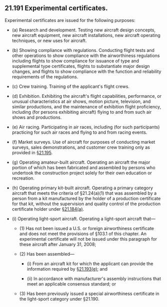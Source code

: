 ## 21.191   Experimental certificates.
Experimental certificates are issued for the following purposes:

- (a) Research and development. Testing new aircraft design concepts, new aircraft equipment, new aircraft installations, new aircraft operating techniques, or new uses for aircraft.

- (b) Showing compliance with regulations. Conducting flight tests and other operations to show compliance with the airworthiness regulations including flights to show compliance for issuance of type and supplemental type certificates, flights to substantiate major design changes, and flights to show compliance with the function and reliability requirements of the regulations.

- (c) Crew training. Training of the applicant's flight crews.

- (d) Exhibition. Exhibiting the aircraft's flight capabilities, performance, or unusual characteristics at air shows, motion picture, television, and similar productions, and the maintenance of exhibition flight proficiency, including (for persons exhibiting aircraft) flying to and from such air shows and productions.

- (e) Air racing. Participating in air races, including (for such participants) practicing for such air races and flying to and from racing events.

- (f) Market surveys. Use of aircraft for purposes of conducting market surveys, sales demonstrations, and customer crew training only as provided in [§21.195](195.md).

- (g) Operating amateur-built aircraft. Operating an aircraft the major portion of which has been fabricated and assembled by persons who undertook the construction project solely for their own education or recreation.

- (h) Operating primary kit-built aircraft. Operating a primary category aircraft that meets the criteria of §21.24(a)(1) that was assembled by a person from a kit manufactured by the holder of a production certificate for that kit, without the supervision and quality control of the production certificate holder under [§21.184(a)](184.md).

- (i) Operating light-sport aircraft. Operating a light-sport aircraft that—

	+ (1) Has not been issued a U.S. or foreign airworthiness certificate and does not meet the provisions of §103.1 of this chapter. An experimental certificate will not be issued under this paragraph for these aircraft after January 31, 2008;

	+ (2) Has been assembled—

		* (i) From an aircraft kit for which the applicant can provide the information required by [§21.193(e)](193.md); and

		* (ii) In accordance with manufacturer's assembly instructions that meet an applicable consensus standard; or

	+ (3) Has been previously issued a special airworthiness certificate in the light-sport category under §21.190.
